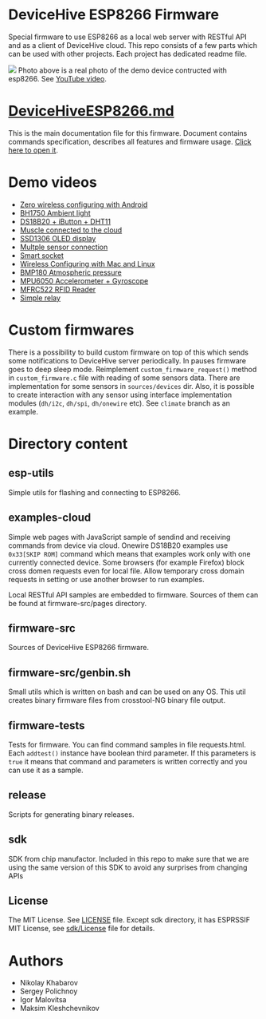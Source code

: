 # DeviceHive ESP8266 Firmware
Special firmware to use ESP8266 as a local web server with RESTful API and as a client of DeviceHive cloud.
This repo consists of a few parts which can be used with
other projects. Each project has dedicated readme file.

![](images/demo-device.jpg?raw=true)
Photo above is a real photo of the demo device contructed with esp8266. See
[YouTube video](http://youtu.be/hzi4djt-wdg).

# [DeviceHiveESP8266.md](DeviceHiveESP8266.md)
This is the main documentation file for this firmware. Document contains
commands specification, describes all features and firmware usage.
[Click here to open it](DeviceHiveESP8266.md).

# Demo videos
- [Zero wireless configuring with Android](http://youtu.be/2J98YDpbJKo)
- [BH1750 Ambient light](http://youtu.be/AkSFdO0soyo)
- [DS18B20 + iButton + DHT11](http://youtu.be/IuvxwCPNZCc)
- [Muscle connected to the cloud](http://youtu.be/8L96nBNHE14)
- [SSD1306 OLED display](http://youtu.be/gKgU6RzaxFU)
- [Multple sensor connection](http://youtu.be/hzi4djt-wdg)
- [Smart socket](http://youtu.be/hCdzcCjYYMw)
- [Wireless Configuring with Mac and Linux](http://youtu.be/sFD2TTZNNvo)
- [BMP180 Atmospheric pressure](http://youtu.be/P2rxnVjRPyc)
- [MPU6050 Accelerometer + Gyroscope](http://youtu.be/IRj4tOfLTAM)
- [MFRC522 RFID Reader](http://youtu.be/VMT3v49d57g)
- [Simple relay](http://youtu.be/ZLq2X2n_wR0)

# Custom firmwares
There is a possibility to build custom firmware on top of this which sends some
notifications to DeviceHive server periodically. In pauses firmware goes to deep
sleep mode. Reimplement `custom_firmware_request()` method in
`custom_firmware.c` file with reading of some sensors data. There are
implementation for some sensors in `sources/devices` dir. Also, it is possible
to create interaction with any sensor using interface implementation modules
(`dh/i2c`, `dh/spi`, `dh/onewire` etc). See `climate` branch as an example.

# Directory content

## esp-utils
Simple utils for flashing and connecting to ESP8266.

## examples-cloud
Simple web pages with JavaScript sample of sendind and receiving commands
from device via cloud. Onewire DS18B20 examples use `0x33[SKIP ROM]` command
which means that examples work only with one currently connected device. Some
browsers (for example Firefox) block cross domen requests even for local file.
Allow temporary cross domain requests in setting or use another browser to run
examples.

Local RESTful API samples are embedded to firmware. Sources of them can be found
at firmware-src/pages directory.

## firmware-src
Sources of DeviceHive ESP8266 firmware.

## firmware-src/genbin.sh
Small utils which is written on bash and can be used on any OS. This util
creates binary firmware files from crosstool-NG binary file output.

## firmware-tests
Tests for firmware. You can find command samples in file requests.html. Each
`addtest()` instance have boolean third parameter. If this parameters is `true` it
means that command and parameters is written correctly and you can use it as
a sample.

## release
Scripts for generating binary releases.

## sdk
SDK from chip manufactor. Included in this repo to make sure that we are
using the same version of this SDK to avoid any surprises from changing APIs

## License
The MIT License. See [LICENSE](./LICENSE) file. Except sdk directory, it has ESPRSSIF MIT 
License, see [sdk/License](./sdk/License) file for details.

# Authors
- Nikolay Khabarov
- Sergey Polichnoy
- Igor Malovitsa
- Maksim Kleshchevnikov
